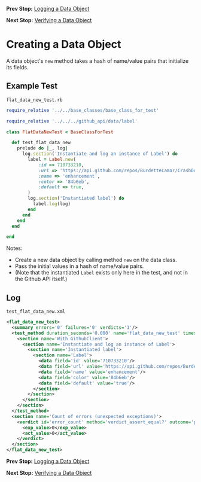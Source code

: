 <!--- GENERATED FILE, DO NOT EDIT --->
**Prev Stop:** [Logging a Data Object](./FlatDataLog.md#logging-a-data-object)

**Next Stop:** [Verifying a Data Object](./FlatDataEqual.md#verifying-a-data-object)


# Creating a Data Object

A data object's `new` method takes a hash of name/value pairs that initialize its fields.

## Example Test

<code>flat_data_new_test.rb</code>
```ruby
require_relative '../../base_classes/base_class_for_test'

require_relative '../../../github_api/data/label'

class FlatDataNewTest < BaseClassForTest

  def test_flat_data_new
    prelude do |_, log|
      log.section('Instantiate and log an instance of Label') do
        label = Label.new(
            :id => 710733210,
            :url => 'https://api.github.com/repos/BurdetteLamar/CrashDummy/labels/enhancement',
            :name => 'enhancement',
            :color => '84b6eb',
            :default => true,
        )
        log.section('Instantiated label') do
          label.log(log)
        end
      end
    end
  end

end
```

Notes:

- Create a new data object by calling method `new` on the data class.
- Pass the initial values in a hash of name/value pairs.
- (Note that the instantiated `Label` exists only here in the test, and not in the Github API itself.)

## Log

<code>test_flat_data_new.xml</code>
```xml
<flat_data_new_test>
  <summary errors='0' failures='0' verdicts='1'/>
  <test_method duration_seconds='0.000' name='flat_data_new_test' timestamp='2017-11-30-Thu-15.20.42.101'>
    <section name='With GithubClient'>
      <section name='Instantiate and log an instance of Label'>
        <section name='Instantiated label'>
          <section name='Label'>
            <data field='id' value='710733210'/>
            <data field='url' value='https://api.github.com/repos/BurdetteLamar/CrashDummy/labels/enhancement'/>
            <data field='name' value='enhancement'/>
            <data field='color' value='84b6eb'/>
            <data field='default' value='true'/>
          </section>
        </section>
      </section>
    </section>
  </test_method>
  <section name='Count of errors (unexpected exceptions)'>
    <verdict id='error_count' method='verdict_assert_equal?' outcome='passed' volatile='true'>
      <exp_value>0</exp_value>
      <act_value>0</act_value>
    </verdict>
  </section>
</flat_data_new_test>
```

**Prev Stop:** [Logging a Data Object](./FlatDataLog.md#logging-a-data-object)

**Next Stop:** [Verifying a Data Object](./FlatDataEqual.md#verifying-a-data-object)

